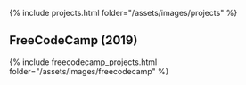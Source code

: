 {% include projects.html folder="/assets/images/projects" %}

## FreeCodeCamp (2019)
{% include freecodecamp_projects.html folder="/assets/images/freecodecamp" %}